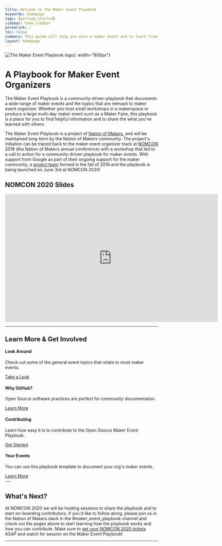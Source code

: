 ```yaml
---
title: Welcome to the Maker Event Playbook
keywords: homepage
tags: [getting_started]
sidebar: home_sidebar
permalink: /
toc: false
summary: This guide will help you plan a maker event and to learn from the experience of other maker event producers.
layout: homepage
---
```


![The Maker Event Playbook logo](/assets/branding/OSMEP-2.jpg){: width="600px"}

# A Playbook for Maker Event Organizers
The Maker Event Playbook is a community-driven playbook that documents a wide range of maker events and the topics that are relevant to maker event organizer. Whether you host small workshops in a makerspace or produce a large multi-day maker event such as a Maker Faire, this playbook is a place for you to find helpful information and to share the what you've learned with others.

The Maker Event Playbook is a project of [Nation of Makers](https://www.nationofmakers.us), and will be maintained long-term by the Nation of Makers community. The project's initiation can be traced back to the maker event organizer track at [NOMCON](https://www.nomcon.org) 2019 (the Nation of Makers annual conference) with a workshop that led to a call to action for a community-driven playbook for maker events. With support from Google as part of their ongoing support for the maker community, a [project team](/contribute/collaborators) formed in the fall of 2019 and the playbook is being launched on June 3rd at NOMCON 2020!

## NOMCON 2020 Slides
<iframe src="https://docs.google.com/presentation/d/e/2PACX-1vRsiXWQcxA0iP-IsFfzoJuUAcB-P9mxCZlZBoBccXFpDMJcWbrT4bzaM-v7VNOtieZqT1ggjbRC0JDQ/embed?start=false&loop=false&delayms=3000" frameborder="0" width="700" height="422" allowfullscreen="true" mozallowfullscreen="true" webkitallowfullscreen="true"></iframe>

---

<div class="row">
         <div class="col-lg-12">
             <h2 class="page-header">Learn More & Get Involved</h2>
         </div>
         <div class="col-md-3 col-sm-6">
             <div class="panel panel-default text-center">
                 <div class="panel-heading">
                     <span class="fa-stack fa-5x">
                           <i class="fa fa-circle fa-stack-2x text-primary"></i>
                           <i class="fa fa-eye fa-stack-1x fa-inverse"></i>
                     </span>
                 </div>
                 <div class="panel-body">
                     <h4>Look Around</h4>
                     <p>Check out some of the general event topics that relate to most maker events.</p>
                     <a href="general_event_topics.html" class="btn btn-primary">Take a Look</a>
                 </div>
             </div>
         </div>
         <div class="col-md-3 col-sm-6">
             <div class="panel panel-default text-center">
                 <div class="panel-heading">
                     <span class="fa-stack fa-5x">
                           <i class="fa fa-circle fa-stack-2x text-primary"></i>
                           <i class="fa fa-github fa-stack-1x fa-inverse"></i>
                     </span>
                 </div>
                 <div class="panel-body">
                     <h4>Why GitHub?</h4>
                     <p>Open Source software practices are perfect for community documentation.</p>
                     <a href="/contribute/why_github.html" class="btn btn-primary">Learn More</a>
                 </div>
             </div>
         </div>
         <div class="col-md-3 col-sm-6">
             <div class="panel panel-default text-center">
                 <div class="panel-heading">
                     <span class="fa-stack fa-5x">
                           <i class="fa fa-circle fa-stack-2x text-primary"></i>
                           <i class="fa fa-edit fa-stack-1x fa-inverse"></i>
                     </span>
                 </div>
                 <div class="panel-body">
                     <h4>Contributing</h4>
                     <p>Learn how easy it is to contribute to the Open Source Maker Event Playbook.</p>
                     <a href="contribute/contributing.html" class="btn btn-primary">Get Started</a>
                 </div>
             </div>
         </div>
         <div class="col-md-3 col-sm-6">
             <div class="panel panel-default text-center">
                 <div class="panel-heading">
                     <span class="fa-stack fa-5x">
                           <i class="fa fa-circle fa-stack-2x text-primary"></i>
                           <i class="fa fa-copy fa-stack-1x fa-inverse"></i>
                     </span>
                 </div>
                 <div class="panel-body">
                     <h4>Your Events</h4>
                     <p>You can use this playbook template to document your org's maker events.</p>
                     <a href="contribute/document_your_event" class="btn btn-primary">Learn More</a>
                 </div>
             </div>
         </div>
</div>
---

## What's Next?
At NOMCON 2020 we will be hosting sessions to share the playbook and to start on-boarding contributors. If you'd like to follow along, please join us in the Nation of Makers slack in the #maker_event_playbook channel and check out the pages above to start learning how the playbook works and how you can contribute. Make sure to [get your NOMCON 2020 tickets](https://www.nomcon.org) ASAP and watch for session on the Maker Event Playbook!

---
